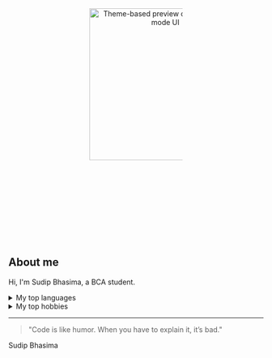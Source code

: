<div style="text-align: center; padding: 10rem;">
  <picture>
    <source srcset="https://i.imgur.com/r6J4ZuZ.png" media="(prefers-color-scheme: dark)" />
    <source srcset="https://i.imgur.com/nbXTIwu.png" media="(prefers-color-scheme: light)" />
    <img src="https://i.imgur.com/r6J4ZuZ.png" alt="Theme-based preview of light and dark mode UI" style="height: 300px; width: auto;" />
  </picture>
</div>


## About me

<!-- TO DO: add more details about me later -->

Hi, I'm Sudip Bhasima, a BCA student. 

<details>
<summary>My top languages</summary>

| Rank | Languages |
|-----:|-----------|
|     1| PHP       |
|     2| JavaScript|
|     3| Python    |

</details>

<details>
<summary>My top hobbies</summary>

| Rank | Hobbies            |
|-----:|--------------------|
|     1| Coding             |
|     2| Reading Tech Blogs |
|     3| Playing Chess      |

</details>

---

> "Code is like humor. When you have to explain it, it’s bad."

Sudip Bhasima

